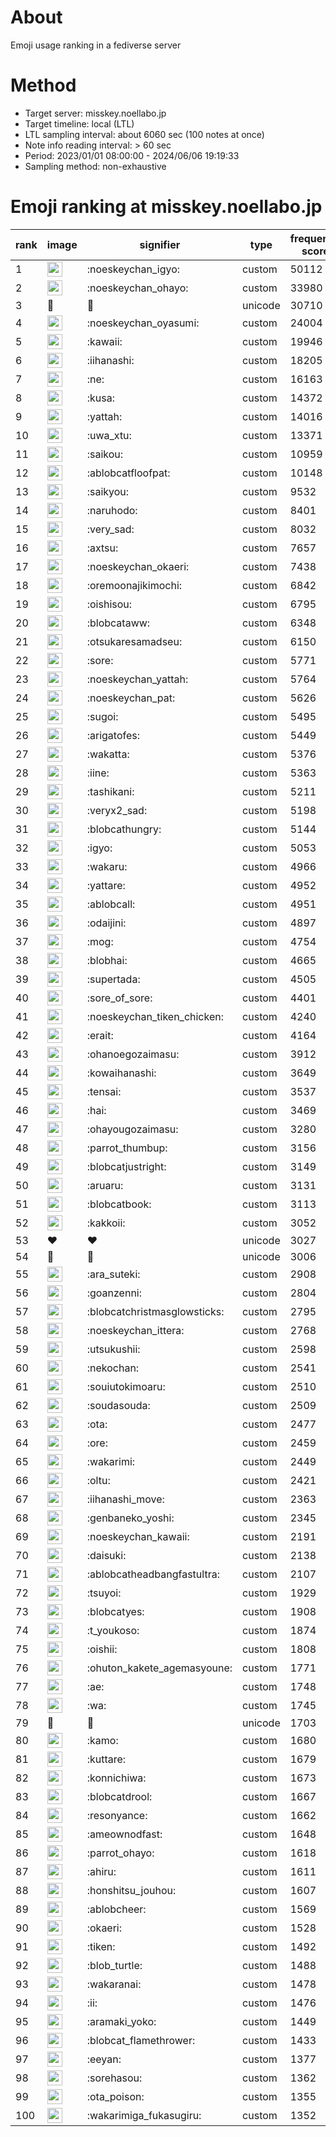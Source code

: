 # About
Emoji usage ranking in a fediverse server

# Method
- Target server: misskey.noellabo.jp
- Target timeline: local (LTL)
- LTL sampling interval: about 6060 sec (100 notes at once)
- Note info reading interval: > 60 sec
- Period: 2023/01/01 08:00:00 - 2024/06/06 19:19:33 
- Sampling method: non-exhaustive

# Emoji ranking at misskey.noellabo.jp

|rank|image|signifier|type|frequency score|
|----|----|----|----|----|
|1|<img height="24" src="https://misskey.noellabo.jp/emoji/noeskeychan_igyo.webp">|:noeskeychan_igyo:|custom|50112|
|2|<img height="24" src="https://misskey.noellabo.jp/emoji/noeskeychan_ohayo.webp">|:noeskeychan_ohayo:|custom|33980|
|3|🎉|🎉|unicode|30710|
|4|<img height="24" src="https://misskey.noellabo.jp/emoji/noeskeychan_oyasumi.webp">|:noeskeychan_oyasumi:|custom|24004|
|5|<img height="24" src="https://misskey.noellabo.jp/emoji/kawaii.webp">|:kawaii:|custom|19946|
|6|<img height="24" src="https://misskey.noellabo.jp/emoji/iihanashi.webp">|:iihanashi:|custom|18205|
|7|<img height="24" src="https://misskey.noellabo.jp/emoji/ne.webp">|:ne:|custom|16163|
|8|<img height="24" src="https://misskey.noellabo.jp/emoji/kusa.webp">|:kusa:|custom|14372|
|9|<img height="24" src="https://misskey.noellabo.jp/emoji/yattah.webp">|:yattah:|custom|14016|
|10|<img height="24" src="https://misskey.noellabo.jp/emoji/uwa_xtu.webp">|:uwa_xtu:|custom|13371|
|11|<img height="24" src="https://misskey.noellabo.jp/emoji/saikou.webp">|:saikou:|custom|10959|
|12|<img height="24" src="https://misskey.noellabo.jp/emoji/ablobcatfloofpat.webp">|:ablobcatfloofpat:|custom|10148|
|13|<img height="24" src="https://misskey.noellabo.jp/emoji/saikyou.webp">|:saikyou:|custom|9532|
|14|<img height="24" src="https://misskey.noellabo.jp/emoji/naruhodo.webp">|:naruhodo:|custom|8401|
|15|<img height="24" src="https://misskey.noellabo.jp/emoji/very_sad.webp">|:very_sad:|custom|8032|
|16|<img height="24" src="https://misskey.noellabo.jp/emoji/axtsu.webp">|:axtsu:|custom|7657|
|17|<img height="24" src="https://misskey.noellabo.jp/emoji/noeskeychan_okaeri.webp">|:noeskeychan_okaeri:|custom|7438|
|18|<img height="24" src="https://misskey.noellabo.jp/emoji/oremoonajikimochi.webp">|:oremoonajikimochi:|custom|6842|
|19|<img height="24" src="https://misskey.noellabo.jp/emoji/oishisou.webp">|:oishisou:|custom|6795|
|20|<img height="24" src="https://misskey.noellabo.jp/emoji/blobcataww.webp">|:blobcataww:|custom|6348|
|21|<img height="24" src="https://misskey.noellabo.jp/emoji/otsukaresamadseu.webp">|:otsukaresamadseu:|custom|6150|
|22|<img height="24" src="https://misskey.noellabo.jp/emoji/sore.webp">|:sore:|custom|5771|
|23|<img height="24" src="https://misskey.noellabo.jp/emoji/noeskeychan_yattah.webp">|:noeskeychan_yattah:|custom|5764|
|24|<img height="24" src="https://misskey.noellabo.jp/emoji/noeskeychan_pat.webp">|:noeskeychan_pat:|custom|5626|
|25|<img height="24" src="https://misskey.noellabo.jp/emoji/sugoi.webp">|:sugoi:|custom|5495|
|26|<img height="24" src="https://misskey.noellabo.jp/emoji/arigatofes.webp">|:arigatofes:|custom|5449|
|27|<img height="24" src="https://misskey.noellabo.jp/emoji/wakatta.webp">|:wakatta:|custom|5376|
|28|<img height="24" src="https://misskey.noellabo.jp/emoji/iine.webp">|:iine:|custom|5363|
|29|<img height="24" src="https://misskey.noellabo.jp/emoji/tashikani.webp">|:tashikani:|custom|5211|
|30|<img height="24" src="https://misskey.noellabo.jp/emoji/veryx2_sad.webp">|:veryx2_sad:|custom|5198|
|31|<img height="24" src="https://misskey.noellabo.jp/emoji/blobcathungry.webp">|:blobcathungry:|custom|5144|
|32|<img height="24" src="https://misskey.noellabo.jp/emoji/igyo.webp">|:igyo:|custom|5053|
|33|<img height="24" src="https://misskey.noellabo.jp/emoji/wakaru.webp">|:wakaru:|custom|4966|
|34|<img height="24" src="https://misskey.noellabo.jp/emoji/yattare.webp">|:yattare:|custom|4952|
|35|<img height="24" src="https://misskey.noellabo.jp/emoji/ablobcall.webp">|:ablobcall:|custom|4951|
|36|<img height="24" src="https://misskey.noellabo.jp/emoji/odaijini.webp">|:odaijini:|custom|4897|
|37|<img height="24" src="https://misskey.noellabo.jp/emoji/mog.webp">|:mog:|custom|4754|
|38|<img height="24" src="https://misskey.noellabo.jp/emoji/blobhai.webp">|:blobhai:|custom|4665|
|39|<img height="24" src="https://misskey.noellabo.jp/emoji/supertada.webp">|:supertada:|custom|4505|
|40|<img height="24" src="https://misskey.noellabo.jp/emoji/sore_of_sore.webp">|:sore_of_sore:|custom|4401|
|41|<img height="24" src="https://misskey.noellabo.jp/emoji/noeskeychan_tiken_chicken.webp">|:noeskeychan_tiken_chicken:|custom|4240|
|42|<img height="24" src="https://misskey.noellabo.jp/emoji/erait.webp">|:erait:|custom|4164|
|43|<img height="24" src="https://misskey.noellabo.jp/emoji/ohanoegozaimasu.webp">|:ohanoegozaimasu:|custom|3912|
|44|<img height="24" src="https://misskey.noellabo.jp/emoji/kowaihanashi.webp">|:kowaihanashi:|custom|3649|
|45|<img height="24" src="https://misskey.noellabo.jp/emoji/tensai.webp">|:tensai:|custom|3537|
|46|<img height="24" src="https://misskey.noellabo.jp/emoji/hai.webp">|:hai:|custom|3469|
|47|<img height="24" src="https://misskey.noellabo.jp/emoji/ohayougozaimasu.webp">|:ohayougozaimasu:|custom|3280|
|48|<img height="24" src="https://misskey.noellabo.jp/emoji/parrot_thumbup.webp">|:parrot_thumbup:|custom|3156|
|49|<img height="24" src="https://misskey.noellabo.jp/emoji/blobcatjustright.webp">|:blobcatjustright:|custom|3149|
|50|<img height="24" src="https://misskey.noellabo.jp/emoji/aruaru.webp">|:aruaru:|custom|3131|
|51|<img height="24" src="https://misskey.noellabo.jp/emoji/blobcatbook.webp">|:blobcatbook:|custom|3113|
|52|<img height="24" src="https://misskey.noellabo.jp/emoji/kakkoii.webp">|:kakkoii:|custom|3052|
|53|❤|❤|unicode|3027|
|54|🍗|🍗|unicode|3006|
|55|<img height="24" src="https://misskey.noellabo.jp/emoji/ara_suteki.webp">|:ara_suteki:|custom|2908|
|56|<img height="24" src="https://misskey.noellabo.jp/emoji/goanzenni.webp">|:goanzenni:|custom|2804|
|57|<img height="24" src="https://misskey.noellabo.jp/emoji/blobcatchristmasglowsticks.webp">|:blobcatchristmasglowsticks:|custom|2795|
|58|<img height="24" src="https://misskey.noellabo.jp/emoji/noeskeychan_ittera.webp">|:noeskeychan_ittera:|custom|2768|
|59|<img height="24" src="https://misskey.noellabo.jp/emoji/utsukushii.webp">|:utsukushii:|custom|2598|
|60|<img height="24" src="https://misskey.noellabo.jp/emoji/nekochan.webp">|:nekochan:|custom|2541|
|61|<img height="24" src="https://misskey.noellabo.jp/emoji/souiutokimoaru.webp">|:souiutokimoaru:|custom|2510|
|62|<img height="24" src="https://misskey.noellabo.jp/emoji/soudasouda.webp">|:soudasouda:|custom|2509|
|63|<img height="24" src="https://misskey.noellabo.jp/emoji/ota.webp">|:ota:|custom|2477|
|64|<img height="24" src="https://misskey.noellabo.jp/emoji/ore.webp">|:ore:|custom|2459|
|65|<img height="24" src="https://misskey.noellabo.jp/emoji/wakarimi.webp">|:wakarimi:|custom|2449|
|66|<img height="24" src="https://misskey.noellabo.jp/emoji/oltu.webp">|:oltu:|custom|2421|
|67|<img height="24" src="https://misskey.noellabo.jp/emoji/iihanashi_move.webp">|:iihanashi_move:|custom|2363|
|68|<img height="24" src="https://misskey.noellabo.jp/emoji/genbaneko_yoshi.webp">|:genbaneko_yoshi:|custom|2345|
|69|<img height="24" src="https://misskey.noellabo.jp/emoji/noeskeychan_kawaii.webp">|:noeskeychan_kawaii:|custom|2191|
|70|<img height="24" src="https://misskey.noellabo.jp/emoji/daisuki.webp">|:daisuki:|custom|2138|
|71|<img height="24" src="https://misskey.noellabo.jp/emoji/ablobcatheadbangfastultra.webp">|:ablobcatheadbangfastultra:|custom|2107|
|72|<img height="24" src="https://misskey.noellabo.jp/emoji/tsuyoi.webp">|:tsuyoi:|custom|1929|
|73|<img height="24" src="https://misskey.noellabo.jp/emoji/blobcatyes.webp">|:blobcatyes:|custom|1908|
|74|<img height="24" src="https://misskey.noellabo.jp/emoji/t_youkoso.webp">|:t_youkoso:|custom|1874|
|75|<img height="24" src="https://misskey.noellabo.jp/emoji/oishii.webp">|:oishii:|custom|1808|
|76|<img height="24" src="https://misskey.noellabo.jp/emoji/ohuton_kakete_agemasyoune.webp">|:ohuton_kakete_agemasyoune:|custom|1771|
|77|<img height="24" src="https://misskey.noellabo.jp/emoji/ae.webp">|:ae:|custom|1748|
|78|<img height="24" src="https://misskey.noellabo.jp/emoji/wa.webp">|:wa:|custom|1745|
|79|👀|👀|unicode|1703|
|80|<img height="24" src="https://misskey.noellabo.jp/emoji/kamo.webp">|:kamo:|custom|1680|
|81|<img height="24" src="https://misskey.noellabo.jp/emoji/kuttare.webp">|:kuttare:|custom|1679|
|82|<img height="24" src="https://misskey.noellabo.jp/emoji/konnichiwa.webp">|:konnichiwa:|custom|1673|
|83|<img height="24" src="https://misskey.noellabo.jp/emoji/blobcatdrool.webp">|:blobcatdrool:|custom|1667|
|84|<img height="24" src="https://misskey.noellabo.jp/emoji/resonyance.webp">|:resonyance:|custom|1662|
|85|<img height="24" src="https://misskey.noellabo.jp/emoji/ameownodfast.webp">|:ameownodfast:|custom|1648|
|86|<img height="24" src="https://misskey.noellabo.jp/emoji/parrot_ohayo.webp">|:parrot_ohayo:|custom|1618|
|87|<img height="24" src="https://misskey.noellabo.jp/emoji/ahiru.webp">|:ahiru:|custom|1611|
|88|<img height="24" src="https://misskey.noellabo.jp/emoji/honshitsu_jouhou.webp">|:honshitsu_jouhou:|custom|1607|
|89|<img height="24" src="https://misskey.noellabo.jp/emoji/ablobcheer.webp">|:ablobcheer:|custom|1569|
|90|<img height="24" src="https://misskey.noellabo.jp/emoji/okaeri.webp">|:okaeri:|custom|1528|
|91|<img height="24" src="https://misskey.noellabo.jp/emoji/tiken.webp">|:tiken:|custom|1492|
|92|<img height="24" src="https://misskey.noellabo.jp/emoji/blob_turtle.webp">|:blob_turtle:|custom|1488|
|93|<img height="24" src="https://misskey.noellabo.jp/emoji/wakaranai.webp">|:wakaranai:|custom|1478|
|94|<img height="24" src="https://misskey.noellabo.jp/emoji/ii.webp">|:ii:|custom|1476|
|95|<img height="24" src="https://misskey.noellabo.jp/emoji/aramaki_yoko.webp">|:aramaki_yoko:|custom|1449|
|96|<img height="24" src="https://misskey.noellabo.jp/emoji/blobcat_flamethrower.webp">|:blobcat_flamethrower:|custom|1433|
|97|<img height="24" src="https://misskey.noellabo.jp/emoji/eeyan.webp">|:eeyan:|custom|1377|
|98|<img height="24" src="https://misskey.noellabo.jp/emoji/sorehasou.webp">|:sorehasou:|custom|1362|
|99|<img height="24" src="https://misskey.noellabo.jp/emoji/ota_poison.webp">|:ota_poison:|custom|1355|
|100|<img height="24" src="https://misskey.noellabo.jp/emoji/wakarimiga_fukasugiru.webp">|:wakarimiga_fukasugiru:|custom|1352|
